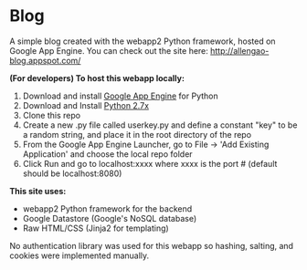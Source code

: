 Blog
====
A simple blog created with the webapp2 Python framework, hosted on Google App Engine. You can check out the site here: http://allengao-blog.appspot.com/

**(For developers) To host this webapp locally:**

1. Download and install [Google App Engine](https://developers.google.com/appengine/downloads) for Python
2. Download and Install [Python 2.7x](https://www.python.org/downloads/)
3. Clone this repo
4. Create a new .py file called userkey.py and define a constant "key" to be a random string, and place it in the root directory of the repo
5. From the Google App Engine Launcher, go to File -> 'Add Existing Application' and choose the local repo folder
6. Click Run and go to localhost:xxxx where xxxx is the port # (default should be localhost:8080)

**This site uses:**
- webapp2 Python framework for the backend
- Google Datastore (Google's NoSQL database)
- Raw HTML/CSS (Jinja2 for templating)

No authentication library was used for this webapp so hashing, salting, and cookies were implemented manually.

